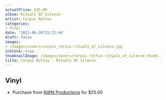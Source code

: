 ```yaml
---
actualPrice: $25.00
album: Rituals Of Silence
artist: Corpus Rottus
categories:
- Vinyl
date: '2021-06-26T15:22:44'
draft: false
images:
- /images/covers/corpus_rottus-rituals_of_silence.jpg
inStock: true
thumbnailImage: /images/covers/corpus_rottus-rituals_of_silence-thumb.jpg
title: Corpus Rottus - Rituals Of Silence
---
```


## Vinyl
* Purchase from [NWN Productions](http://shop.nwnprod.com/index.php?route=product/product&path=75&product_id=16313&sort=pd.name&order=ASC) for $25.00
